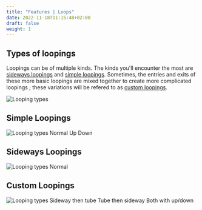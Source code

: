 ```yaml
---
title: "Features | Loops"
date: 2022-11-18T11:15:48+02:00
draft: false
weight: 1
---
```

## Types of loopings
Loopings can be of multiple kinds. The kinds you'll encounter the most are
[sideways loopings](sideways-loopings) and [simple loopings](simpole-loopings).
Sometimes, the entries and exits of these more basic loopings are mixed
together to create more complicated loopings ; these variations will be
refered to as [custom loopings](#custom-loopings).

![Looping types](looping_types.png)

## Simple Loopings
![Looping types](looping_types.png)
Normal
Up
Down

## Sideways Loopings
![Looping types](looping_types.png)
Normal

## Custom Loopings
![Looping types](looping_types.png)
Sideway then tube
Tube then sideway
Both with up/down
